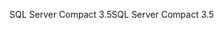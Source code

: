 <span data-ttu-id="20c17-101">SQL Server Compact 3.5</span><span class="sxs-lookup"><span data-stu-id="20c17-101">SQL Server Compact 3.5</span></span>
